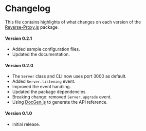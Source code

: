# Changelog
This file contains highlights of what changes on each version of the [Reverse-Proxy.js](https://www.npmjs.org/package/reverse-proxy-js) package.

#### Version 0.2.1
- Added sample configuration files.
- Updated the documentation.

#### Version 0.2.0
- The `Server` class and CLI now uses port 3000 as default.
- Added `Server.listening` event.
- Improved the event handling.
- Updated the package dependencies.
- Breaking change: removed `Server.upgrade` event.
- Using [DocGen.js](https://github.com/cedx/docgen.js) to generate the API reference.

#### Version 0.1.0
- Initial release.
